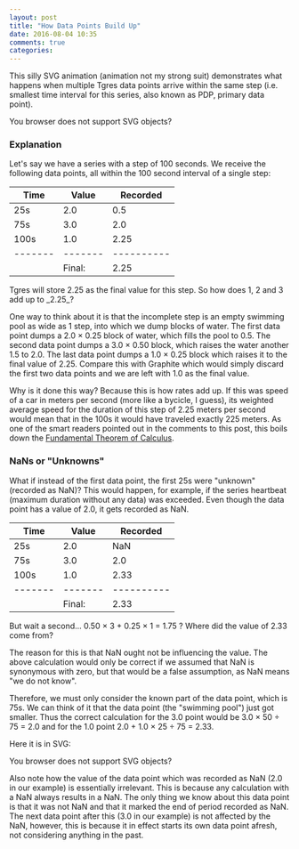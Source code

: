 ```yaml
---
layout: post
title: "How Data Points Build Up"
date: 2016-08-04 10:35
comments: true
categories:
---
```


This silly SVG animation (animation not my strong suit) demonstrates
what happens when multiple Tgres data points arrive within the same
step (i.e. smallest time interval for this series, also known as PDP,
primary data point).

<object data="/images/data_point.svg" type="image/svg+xml">
  You browser does not support SVG objects?
</object>

### Explanation

Let's say we have a series with a step of 100 seconds. We receive the
following data points, all within the 100 second interval of a
single step:

| Time  | Value | Recorded |
|-------|-------|----------|
|  25s  | 2.0   | 0.5      |
|  75s  | 3.0   | 2.0      |
| 100s  | 1.0   | 2.25     |
|-------|-------|----------|
|       | Final:| 2.25     |

<p/> Tgres will store 2.25 as the final value for this step. So how
does 1, 2 and 3 add up to _2.25_?

One way to think about it is that the incomplete step is an empty
swimming pool as wide as 1 step, into which we dump blocks of
water. The first data point dumps a 2.0 &times; 0.25 block of water, which
fills the pool to 0.5. The second data point dumps a 3.0 &times; 0.50 block,
which raises the water another 1.5 to 2.0. The last data point dumps a
1.0 &times; 0.25 block which raises it to the final value of 2.25.  Compare
this with Graphite which would simply discard the first two data
points and we are left with 1.0 as the final value.

Why is it done this way? Because this is how rates add up. If this was
speed of a car in meters per second (more like a bycicle, I guess),
its weighted average speed for the duration of this step of 2.25
meters per second would mean that in the 100s it would have traveled
exactly 225 meters. As one of the smart readers pointed out in the comments
to this post, this boils down the [Fundamental Theorem of Calculus](https://en.wikipedia.org/wiki/Fundamental_theorem_of_calculus).

### NaNs or "Unknowns"

What if instead of the first data point, the first 25s were "unknown"
(recorded as NaN)? This would happen, for example, if the series
heartbeat (maximum duration without any data) was exceeded. Even
though the data point has a value of 2.0, it gets recorded as NaN.

| Time  | Value | Recorded |
|-------|-------|----------|
|  25s  | 2.0   | NaN      |
|  75s  | 3.0   | 2.0      |
| 100s  | 1.0   | 2.33     |
|-------|-------|----------|
|       | Final:| 2.33     |

<p/>
But wait a second... 0.50 &times; 3 + 0.25 &times; 1 = 1.75 ? Where did
the value of 2.33 come from?

The reason for this is that NaN ought not be influencing the
value. The above calculation would only be correct if we assumed that NaN is
synonymous with zero, but that would be a false assumption, as NaN
means "we do not know".

Therefore, we must only consider the known part of the data point,
which is 75s. We can think of it that the data point (the "swimming
pool") just got smaller.  Thus the correct calculation for the 3.0
point would be 3.0 &times; 50 &divide; 75 = 2.0 and for the 1.0 point
2.0 + 1.0 &times; 25 &divide; 75 = 2.33.

Here it is in SVG:

<object data="/images/data_point_unk.svg" type="image/svg+xml">
  You browser does not support SVG objects?
</object>

Also note how the value of the data point which was recorded as NaN
(2.0 in our example) is essentially irrelevant. This is because any
calculation with a NaN always results in a NaN. The only thing we know
about this data point is that it was not NaN and that it marked the
end of period recorded as NaN. The next data point after this (3.0 in
our example) is not affected by the NaN, however, this is because it
in effect starts its own data point afresh, not considering anything
in the past.
